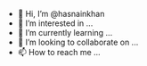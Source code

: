 - 👋 Hi, I’m @hasnainkhan
- 👀 I’m interested in ...
- 🌱 I’m currently learning ...
- 💞️ I’m looking to collaborate on ...
- 📫 How to reach me ...

<!---
crmUploader/crmUploader is a ✨ special ✨ repository because its `README.md` (this file) appears on your GitHub profile.
You can click the Preview link to take a look at your changes.
--->
